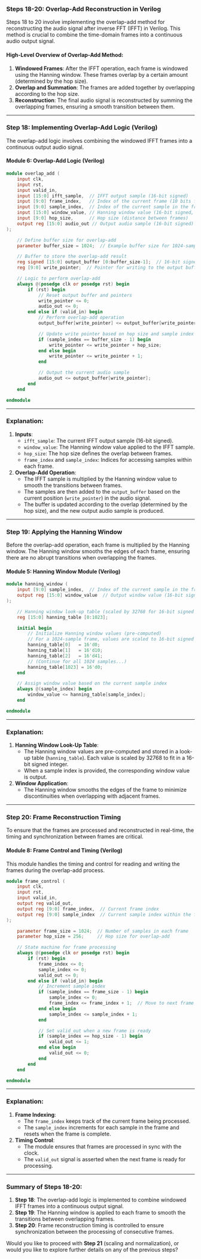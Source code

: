 ### **Steps 18-20: Overlap-Add Reconstruction in Verilog**

Steps 18 to 20 involve implementing the overlap-add method for reconstructing the audio signal after inverse FFT (IFFT) in Verilog. This method is crucial to combine the time-domain frames into a continuous audio output signal.

#### **High-Level Overview of Overlap-Add Method**:
1. **Windowed Frames**: After the IFFT operation, each frame is windowed using the Hanning window. These frames overlap by a certain amount (determined by the hop size).
2. **Overlap and Summation**: The frames are added together by overlapping according to the hop size.
3. **Reconstruction**: The final audio signal is reconstructed by summing the overlapping frames, ensuring a smooth transition between them.

---

### **Step 18: Implementing Overlap-Add Logic (Verilog)**

The overlap-add logic involves combining the windowed IFFT frames into a continuous output audio signal.

#### **Module 6: Overlap-Add Logic (Verilog)**

```verilog
module overlap_add (
    input clk,
    input rst,
    input valid_in,
    input [15:0] ifft_sample,  // IFFT output sample (16-bit signed)
    input [9:0] frame_index,   // Index of the current frame (10 bits for addressing)
    input [9:0] sample_index,  // Index of the current sample in the frame
    input [15:0] window_value, // Hanning window value (16-bit signed, pre-computed)
    input [9:0] hop_size,      // Hop size (distance between frames)
    output reg [15:0] audio_out // Output audio sample (16-bit signed)
);

    // Define buffer size for overlap-add
    parameter buffer_size = 1024;  // Example buffer size for 1024-sample frames

    // Buffer to store the overlap-add result
    reg signed [15:0] output_buffer [0:buffer_size-1];  // 16-bit signed buffer
    reg [9:0] write_pointer;  // Pointer for writing to the output buffer

    // Logic to perform overlap-add
    always @(posedge clk or posedge rst) begin
        if (rst) begin
            // Reset output buffer and pointers
            write_pointer <= 0;
            audio_out <= 0;
        end else if (valid_in) begin
            // Perform overlap-add operation
            output_buffer[write_pointer] <= output_buffer[write_pointer] + (ifft_sample * window_value) >>> 15;

            // Update write pointer based on hop size and sample index
            if (sample_index == buffer_size - 1) begin
                write_pointer <= write_pointer + hop_size;
            end else begin
                write_pointer <= write_pointer + 1;
            end

            // Output the current audio sample
            audio_out <= output_buffer[write_pointer];
        end
    end

endmodule
```

---

### **Explanation**:
1. **Inputs**:
   - `ifft_sample`: The current IFFT output sample (16-bit signed).
   - `window_value`: The Hanning window value applied to the IFFT sample.
   - `hop_size`: The hop size defines the overlap between frames.
   - `frame_index` and `sample_index`: Indices for accessing samples within each frame.
2. **Overlap-Add Operation**:
   - The IFFT sample is multiplied by the Hanning window value to smooth the transitions between frames.
   - The samples are then added to the `output_buffer` based on the current position (`write_pointer`) in the audio signal.
   - The buffer is updated according to the overlap (determined by the hop size), and the new output audio sample is produced.

---

### **Step 19: Applying the Hanning Window**

Before the overlap-add operation, each frame is multiplied by the Hanning window. The Hanning window smooths the edges of each frame, ensuring there are no abrupt transitions when overlapping the frames.

#### **Module 5: Hanning Window Module (Verilog)**

```verilog
module hanning_window (
    input [9:0] sample_index,  // Index of the current sample in the frame (up to 1024 samples)
    output reg [15:0] window_value  // Output window value (16-bit signed, scaled)
);

    // Hanning window look-up table (scaled by 32768 for 16-bit signed output)
    reg [15:0] hanning_table [0:1023];

    initial begin
        // Initialize Hanning window values (pre-computed)
        // For a 1024-sample frame, values are scaled to 16-bit signed format
        hanning_table[0]   = 16'd0;
        hanning_table[1]   = 16'd10;
        hanning_table[2]   = 16'd41;
        // (Continue for all 1024 samples...)
        hanning_table[1023] = 16'd0;
    end

    // Assign window value based on the current sample index
    always @(sample_index) begin
        window_value <= hanning_table[sample_index];
    end

endmodule
```

---

### **Explanation**:
1. **Hanning Window Look-Up Table**:
   - The Hanning window values are pre-computed and stored in a look-up table (`hanning_table`). Each value is scaled by 32768 to fit in a 16-bit signed integer.
   - When a sample index is provided, the corresponding window value is output.
2. **Window Application**:
   - The Hanning window smooths the edges of the frame to minimize discontinuities when overlapping with adjacent frames.

---

### **Step 20: Frame Reconstruction Timing**

To ensure that the frames are processed and reconstructed in real-time, the timing and synchronization between frames are critical.

#### **Module 8: Frame Control and Timing (Verilog)**

This module handles the timing and control for reading and writing the frames during the overlap-add process.

```verilog
module frame_control (
    input clk,
    input rst,
    input valid_in,
    output reg valid_out,
    output reg [9:0] frame_index,  // Current frame index
    output reg [9:0] sample_index  // Current sample index within the frame
);

    parameter frame_size = 1024;  // Number of samples in each frame
    parameter hop_size = 256;     // Hop size for overlap-add

    // State machine for frame processing
    always @(posedge clk or posedge rst) begin
        if (rst) begin
            frame_index <= 0;
            sample_index <= 0;
            valid_out <= 0;
        end else if (valid_in) begin
            // Increment sample index
            if (sample_index == frame_size - 1) begin
                sample_index <= 0;
                frame_index <= frame_index + 1;  // Move to next frame
            end else begin
                sample_index <= sample_index + 1;
            end

            // Set valid_out when a new frame is ready
            if (sample_index == hop_size - 1) begin
                valid_out <= 1;
            end else begin
                valid_out <= 0;
            end
        end
    end

endmodule
```

---

### **Explanation**:
1. **Frame Indexing**:
   - The `frame_index` keeps track of the current frame being processed.
   - The `sample_index` increments for each sample in the frame and resets when the frame is complete.
2. **Timing Control**:
   - The module ensures that frames are processed in sync with the clock.
   - The `valid_out` signal is asserted when the next frame is ready for processing.

---

### **Summary of Steps 18-20**:
1. **Step 18**: The overlap-add logic is implemented to combine windowed IFFT frames into a continuous output signal.
2. **Step 19**: The Hanning window is applied to each frame to smooth the transitions between overlapping frames.
3. **Step 20**: Frame reconstruction timing is controlled to ensure synchronization between the processing of consecutive frames.

Would you like to proceed with **Step 21** (scaling and normalization), or would you like to explore further details on any of the previous steps?
